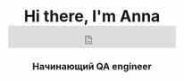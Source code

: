 <h1 align="center">Hi there, I'm Anna <iframe src="https://giphy.com/embed/TercUvhYRPkmkDUNZk" height="40" frameBorder="0" class="giphy-embed" allowFullScreen></iframe></a> 
</h1>
<h3 align="center">Начинающий QA engineer</h3>

